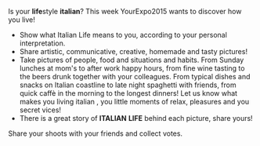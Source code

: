 Is your **life**style **italian**? This week YourExpo2015 wants to discover how you live! 

* Show what Italian Life means to you, according to your personal interpretation.
* Share artistic, communicative, creative, homemade and tasty pictures!
* Take pictures of people, food and situations and habits. From Sunday lunches at mom's to after work happy hours, from fine wine tasting to the beers drunk together with your colleagues. From typical dishes and snacks on Italian coastline to late night spaghetti with friends, from quick caffè in the morning to the longest dinners! Let us know what makes you living italian , you little moments of relax, pleasures and you secret vices!
* There is a great story of **ITALIAN** **LIFE** behind each picture, share yours!

Share your shoots with your friends and collect votes.
